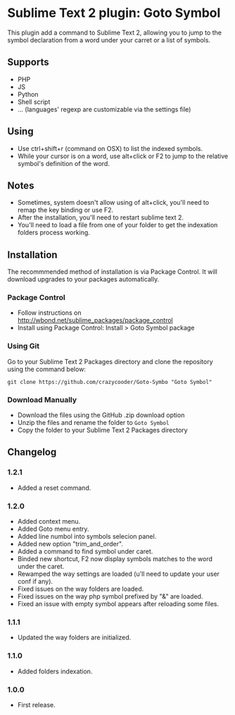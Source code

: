 Sublime Text 2 plugin: Goto Symbol
==================================

This plugin add a command to Sublime Text 2, allowing you to jump to the symbol declaration from a word under your carret or a list of symbols.

Supports
--------

 * PHP
 * JS
 * Python
 * Shell script
 * ... (languages' regexp are customizable via the settings file)

Using
-----

 * Use ctrl+shift+r (command on OSX) to list the indexed symbols.
 * While your cursor is on a word, use alt+click or F2 to jump to the relative symbol's definition of the word.

Notes
-----

 * Sometimes, system doesn't allow using of alt+click, you'll need to remap the key binding or use F2.
 * After the installation, you'll need to restart sublime text 2.
 * You'll need to load a file from one of your folder to get the indexation folders process working.

Installation
------------

The recommmended method of installation is via Package Control. It will download upgrades to your packages automatically.

### Package Control ###

* Follow instructions on http://wbond.net/sublime_packages/package_control
* Install using Package Control: Install > Goto Symbol package

### Using Git ###

Go to your Sublime Text 2 Packages directory and clone the repository using the command below:

    git clone https://github.com/crazycooder/Goto-Symbo "Goto Symbol"

### Download Manually ###

* Download the files using the GitHub .zip download option
* Unzip the files and rename the folder to `Goto Symbol`
* Copy the folder to your Sublime Text 2 Packages directory

Changelog
---------

### 1.2.1 ###
 * Added a reset command.

### 1.2.0 ###
 * Added context menu.
 * Added Goto menu entry.
 * Added line numbol into symbols selecion panel.
 * Added new option "trim_and_order".
 * Added a command to find symbol under caret.
 * Binded new shortcut, F2 now display symbols matches to the word under the caret.
 * Rewamped the way settings are loaded (u'll need to update your user conf if any).
 * Fixed issues on the way folders are loaded.
 * Fixed issues on the way php symbol prefixed by "&" are loaded.
 * Fixed an issue with empty symbol appears after reloading some files.

### 1.1.1 ###
 * Updated the way folders are initialized.

### 1.1.0 ###
 * Added folders indexation.

### 1.0.0 ###
 * First release.

